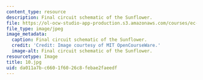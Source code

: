 ```yaml
---
content_type: resource
description: Final circuit schematic of the Sunflower.
file: https://ol-ocw-studio-app-production.s3.amazonaws.com/courses/ec-s06-practical-electronics-fall-2004/da011a7bc6601f6026c8febae2faeedf_10.jpg
file_type: image/jpeg
image_metadata:
  caption: Final circuit schematic of the Sunflower.
  credit: 'Credit: Image courtesy of MIT OpenCourseWare.'
  image-alt: Final circuit schematic of the Sunflower.
resourcetype: Image
title: 10.jpg
uid: da011a7b-c660-1f60-26c8-febae2faeedf
---
```


